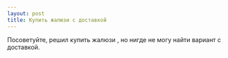 ```yaml
---
layout: post 
title: Купить жалюзи с доставкой 
--- 
```

Посоветуйте, решил купить жалюзи , но нигде не могу найти вариант с доставкой.